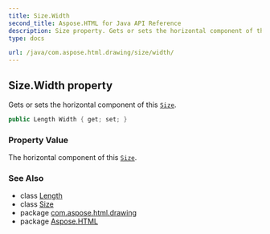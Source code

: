 ```yaml
---
title: Size.Width
second_title: Aspose.HTML for Java API Reference
description: Size property. Gets or sets the horizontal component of this Size
type: docs

url: /java/com.aspose.html.drawing/size/width/
---
```

## Size.Width property

Gets or sets the horizontal component of this [`Size`](../).

```java
public Length Width { get; set; }
```

### Property Value

The horizontal component of this [`Size`](../).

### See Also

* class [Length](../../length/)
* class [Size](../)
* package [com.aspose.html.drawing](../../../com.aspose.html.drawing/)
* package [Aspose.HTML](../../../)
